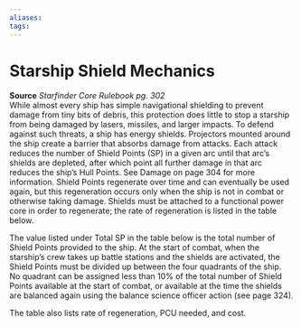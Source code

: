 ```yaml
---
aliases: 
tags: 
---
```


# Starship Shield Mechanics

**Source** _Starfinder Core Rulebook pg. 302_  
While almost every ship has simple navigational shielding to prevent damage from tiny bits of debris, this protection does little to stop a starship from being damaged by lasers, missiles, and larger impacts. To defend against such threats, a ship has energy shields. Projectors mounted around the ship create a barrier that absorbs damage from attacks. Each attack reduces the number of Shield Points (SP) in a given arc until that arc’s shields are depleted, after which point all further damage in that arc reduces the ship’s Hull Points. See Damage on page 304 for more information. Shield Points regenerate over time and can eventually be used again, but this regeneration occurs only when the ship is not in combat or otherwise taking damage. Shields must be attached to a functional power core in order to regenerate; the rate of regeneration is listed in the table below.  
  
The value listed under Total SP in the table below is the total number of Shield Points provided to the ship. At the start of combat, when the starship’s crew takes up battle stations and the shields are activated, the Shield Points must be divided up between the four quadrants of the ship. No quadrant can be assigned less than 10% of the total number of Shield Points available at the start of combat, or available at the time the shields are balanced again using the balance science officer action (see page 324).  
  
The table also lists rate of regeneration, PCU needed, and cost.